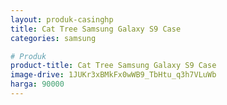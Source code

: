 ```yaml
---
layout: produk-casinghp
title: Cat Tree Samsung Galaxy S9 Case
categories: samsung

# Produk
product-title: Cat Tree Samsung Galaxy S9 Case
image-drive: 1JUKr3xBMkFx0wWB9_TbHtu_q3h7VLuWb
harga: 90000
---
```

